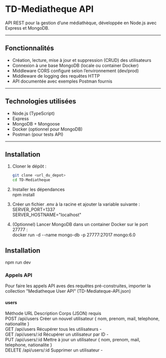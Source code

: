# TD-Mediatheque API

API REST pour la gestion d’une médiathèque, développée en Node.js avec Express et MongoDB.

---

## Fonctionnalités

- Création, lecture, mise à jour et suppression (CRUD) des utilisateurs 
- Connexion à une base MongoDB (locale ou container Docker) 
- Middleware CORS configuré selon l’environnement (dev/prod) 
- Middleware de logging des requêtes HTTP 
- API documentée avec exemples Postman fournis 

---

## Technologies utilisées

- Node.js (TypeScript) 
- Express 
- MongoDB + Mongoose 
- Docker (optionnel pour MongoDB) 
- Postman (pour tests API) 

---

## Installation

1. Cloner le dépôt :  
   ```bash  
   git clone <url_du_depot>  
   cd TD-Mediatheque 

2. Installer les dépendances  
    npm install

4. Créer un fichier .env à la racine et ajouter la variable suivante :  
SERVER_PORT=1337  
SERVER_HOSTNAME="localhost"  

5. (Optionnel) Lancer MongoDB dans un container Docker sur le port 27777 :  
docker run -d --name mongo-db -p 27777:27017 mongo:6.0  

## Installation  
npm run dev

### Appels API  
Pour faire les appels API aves des requêtes pré-construites, importer la collection "Mediatheque User API"
(TD-Mediateque-API.json)

#### users
Méthode	URL	Description	Corps (JSON) requis  
POST	/api/users	Créer un nouvel utilisateur	{ nom, prenom, mail, telephone, nationalite }  
GET	/api/users	Récupérer tous les utilisateurs	-  
GET	/api/users/:id	Récupérer un utilisateur par ID	-  
PUT	/api/users/:id	Mettre à jour un utilisateur	{ nom, prenom, mail, telephone, nationalite }  
DELETE	/api/users/:id	Supprimer un utilisateur	-  

